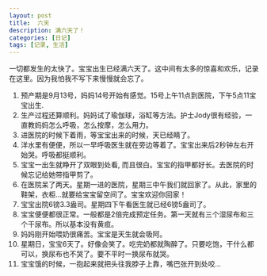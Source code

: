 ```yaml
---
layout: post
title:  六天
description: 满六天了！
categories: [日记]
tags: [记录, 生活]
---
```


一切都发生的太快了。宝宝出生已经满六天了。这中间有太多的惊喜和欢乐，记录在这里。因为我怕我不写下来慢慢就会忘了。

1. 预产期是9月13号，妈妈14号开始有感觉。15号上午11点到医院，下午5点11宝宝出生.
2. 生产过程还算顺利。妈妈试了瑜伽球，浴缸等方法。护士Jody很有经验，一直教妈妈怎么呼吸，怎么按摩，怎么用力。
2. 进医院的时候下着雨，等宝宝出来的时候，天已经睛了。
3. 洋水里有便便，所以一早呼吸医生就在旁边等着了。宝宝出来后2秒钟左右开始哭。呼吸都挺顺利。
4. 宝宝一出生就睁开了双眼到处看, 而且很白。宝宝的指甲都好长。去医院的时候忘记给她带指甲剪了。
5. 在医院呆了两天。星期一进的医院，星期三中午我们就回家了。从此，家里的鞋架，衣柜...就要给宝宝留空间了。宝宝欢迎你回家！
6. 宝宝出院6镑3.3盎司。星期四下午看医生就已经6镑5盎司了。
7. 宝宝便便都很正常。一般都是2倍完成预定任务。第一天就有三个湿尿布和三个干尿布。所以基本没有黄疸。
8. 妈妈刚开始喂奶很痛苦。宝宝是天生就会吸阿。
9. 星期日，宝宝6天了。好像会笑了。吃完奶都就陶醉了。只要吃饱，干什么都可以，换尿布也不哭了。要不平时一换尿布就哭。
9. 宝宝饿的时候，一抱起来就把头往我脖子上靠，嘴巴张开到处咬...

